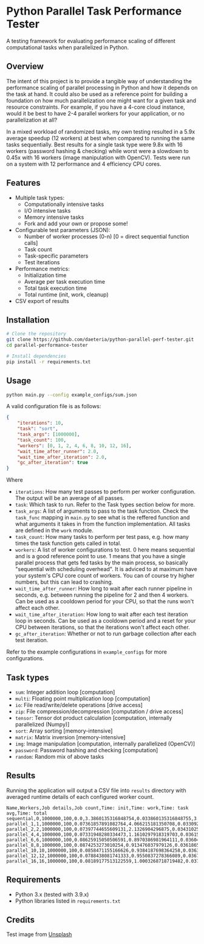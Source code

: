 # Python Parallel Task Performance Tester

A testing framework for evaluating performance scaling of different computational tasks when parallelized in Python.


## Overview

The intent of this project is to provide a tangible way of understanding the performance scaling of parallel processing in Python and how it depends on the task at hand. It could also be used as a reference point for building a foundation on how much parallelization one might want for a given task and resource constraints. For example, if you have a 4-core cloud instance, would it be best to have 2-4 parallel workers for your application, or no parallelization at all?

In a mixed workload of randomized tasks, my own testing resulted in a 5.9x average speedup (12 workers) at best when compared to running the same tasks sequentially. Best results for a single task type were 9.8x with 16 workers (password hashing & checking) while worst were a slowdown to 0.45x with 16 workers (image manipulation with OpenCV). Tests were run on a system with 12 performance and 4 efficiency CPU cores.


## Features

- Multiple task types:
  - Computationally intensive tasks
  - I/O intensive tasks
  - Memory intensive tasks
  - Fork and add your own or propose some!
- Configurable test parameters (JSON):
  - Number of worker processes (0-n) [0 = direct sequential function calls]
  - Task count
  - Task-specific parameters
  - Test iterations
- Performance metrics:
  - Initialization time
  - Average per task execution time
  - Total task execution time
  - Total runtime (init, work, cleanup)
- CSV export of results


## Installation

```sh
# Clone the repository
git clone https://github.com/daeteria/python-parallel-perf-tester.git
cd parallel-performance-tester

# Install dependencies
pip install -r requirements.txt
```


## Usage

```sh
python main.py --config example_configs/sum.json
```


A valid configuration file is as follows:

```json
{
    "iterations": 10,
    "task": "sort",
    "task_args": [1000000],
    "task_count": 100,
    "workers": [0, 1, 2, 4, 6, 8, 10, 12, 16],
    "wait_time_after_runner": 2.0,
    "wait_time_after_iteration": 2.0,
    "gc_after_iteration": true
}
```

Where
- `iterations`: How many test passes to perform per worker configuration. The output will be an average of all passes.
- `task`: Which task to run. Refer to the Task types section below for more.
- `task_args`: A list of arguments to pass to the task function. Check the `task_func` mapping in `main.py` to see what is the reffered function and what arguments it takes in from the function implementation. All tasks are defined in the `work` module.
- `task_count`: How many tasks to perform per test pass, e.g. how many times the task function gets called in total.
- `workers`: A list of worker configurations to test. 0 here means sequential and is a good reference point to use. 1 means that you have a single parallel process that gets fed tasks by the main process, so basically "sequential with scheduling overhead". It is adviced to at maximum have your system's CPU core count of workers. You can of course try higher numbers, but this can lead to crashing.
- `wait_time_after_runner`: How long to wait after each runner pipeline in seconds, e.g. between running the pipeline for 2 and then 4 workers. Can be used as a cooldown period for your CPU, so that the runs won't affect each other.
- `wait_time_after_iteration`: How long to wait after each test iteration loop in seconds. Can be used as a cooldown period and a reset for your CPU between iterations, so that the iterations won't affect each other.
- `gc_after_iteration`: Whether or not to run garbage collection after each test iteration.

Refer to the example configurations in `example_configs` for more configurations.


## Task types

- `sum`: Integer addition loop [computation]
- `multi`: Floating point multiplication loop [computation]
- `io`: File read/write/delete operations [drive access]
- `zip`: File compression/decompression [computation / drive access]
- `tensor`: Tensor dot product calculation [computation, internally parallelized (Numpy)]
- `sort`: Array sorting [memory-intensive]
- `matrix`: Matrix inversion [memory-intensive]
- `img`: Image manipulation [computation, internally parallelized (OpenCV)]
- `password`: Password hashing and checking [computation]
- `random`: Random mix of above tasks


## Results

Running the application will output a CSV file into `results` directory with averaged runtime details of each configured worker count.

```csv
Name,Workers,Job details,Job count,Time: init,Time: work,Time: task avg,Time: total
sequential,0,1000000,100,0.0,3.3860135316848754,0.033860135316848755,3.3860135316848754
parallel_1,1,1000000,100,0.07361857891082764,4.066215181350708,0.03309207940101623,4.157250261306762
parallel_2,2,1000000,100,0.07397744655609131,2.1326904296875,0.03431025624275207,2.225041055679321
parallel_4,4,1000000,100,0.07331948280334473,1.1610297918319703,0.036153562307357785,1.2573521614074707
parallel_6,6,1000000,100,0.08625915050506591,0.8970386981964111,0.03604542422294617,1.0097821712493897
parallel_8,8,1000000,100,0.0874253273010254,0.913476037979126,0.03618656921386719,1.030402421951294
parallel_10,10,1000000,100,0.0858471155166626,0.9384187698364258,0.03635503387451172,1.054057788848877
parallel_12,12,1000000,100,0.0788438081741333,0.9550837278366089,0.03675771951675415,1.0659477710723877
parallel_16,16,1000000,100,0.08189177513122559,1.0003268718719482,0.03797887063026428,1.1175617694854736
```

## Requirements

- Python 3.x (tested with 3.9.x)
- Python libraries listed in `requirements.txt`


## Credits

Test image from [Unsplash](https://unsplash.com/photos/brown-and-black-snake-on-ground-vec5yfUvCGs)
